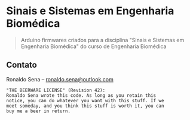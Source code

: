 # Sinais e Sistemas em Engenharia Biomédica
>Arduino firmwares criados para a disciplina "Sinais e Sistemas em Engenharia Biomédica" do curso de Engenharia Biomédica

## Contato
Ronaldo Sena – ronaldo.sena@outlook.com

```
"THE BEERWARE LICENSE" (Revision 42):
Ronaldo Sena wrote this code. As long as you retain this 
notice, you can do whatever you want with this stuff. If we
meet someday, and you think this stuff is worth it, you can
buy me a beer in return.
```
